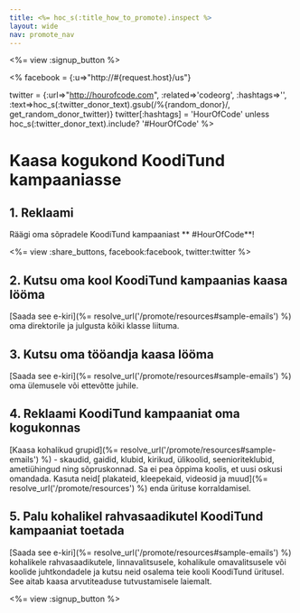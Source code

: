 ```yaml
---
title: <%= hoc_s(:title_how_to_promote).inspect %>
layout: wide
nav: promote_nav
---
```

<%= view :signup_button %>

<% facebook = {:u=>"http://#{request.host}/us"}

twitter = {:url=>"http://hourofcode.com", :related=>'codeorg', :hashtags=>'', :text=>hoc_s(:twitter_donor_text).gsub(/%{random_donor}/, get_random_donor_twitter)} twitter[:hashtags] = 'HourOfCode' unless hoc_s(:twitter_donor_text).include? '#HourOfCode' %>

# Kaasa kogukond KoodiTund kampaaniasse

## 1. Reklaami

Räägi oma sõpradele KoodiTund kampaaniast ** #HourOfCode**!

<%= view :share_buttons, facebook:facebook, twitter:twitter %>

## 2. Kutsu oma kool KoodiTund kampaanias kaasa lööma

[Saada see e-kiri](%= resolve_url('/promote/resources#sample-emails') %) oma direktorile ja julgusta kõiki klasse liituma.

## 3. Kutsu oma tööandja kaasa lööma

[Saada see e-kiri](%= resolve_url('/promote/resources#sample-emails') %) oma ülemusele või ettevõtte juhile.

## 4. Reklaami KoodiTund kampaaniat oma kogukonnas

[Kaasa kohalikud grupid](%= resolve_url('/promote/resources#sample-emails') %) - skaudid, gaidid, klubid, kirikud, ülikoolid, seenioriteklubid, ametiühingud ning sõpruskonnad. Sa ei pea õppima koolis, et uusi oskusi omandada. Kasuta neid[ plakateid, kleepekaid, videosid ja muud](%= resolve_url('/promote/resources') %) enda ürituse korraldamisel.

## 5. Palu kohalikel rahvasaadikutel KoodiTund kampaaniat toetada

[Saada see e-kiri](%= resolve_url('/promote/resources#sample-emails') %) kohalikele rahvasaadikutele, linnavalitsusele, kohalikule omavalitsusele või koolide juhtkondadele ja kutsu neid osalema teie kooli KoodiTund üritusel. See aitab kaasa arvutiteaduse tutvustamisele laiemalt.

<%= view :signup_button %>